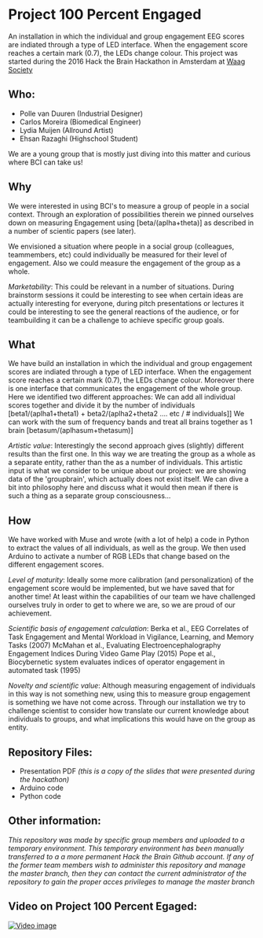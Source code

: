 # Project 100 Percent Engaged
An installation in which the individual and group engagement EEG scores are indiated through a type of LED interface. When the engagement score reaches a certain mark (0.7), the LEDs change colour. This project was started during the 2016 Hack the Brain Hackathon in Amsterdam at [Waag Society](http://www.waag.org)

## Who:
- Polle van Duuren (Industrial Designer)
- Carlos Moreira (Biomedical Engineer)
- Lydia Muijen (Allround Artist)
- Ehsan Razaghi (Highschool Student)

We are a young group that is mostly just diving into this matter and curious where BCI can take us!

## Why
We were interested in using BCI's to measure a group of people in a social context. Through an exploration of possibilities therein we pinned ourselves down on measuring Engagement using [beta/(aplha+theta)] as described in a number of scientic papers (see later).

We envisioned a situation where people in a social group (colleagues, teammembers, etc) could individually be measured for their level of engagement. Also we could measure the engagement of the group as a whole.

*Marketability*:
This could be relevant in a number of situations. During brainstorm sessions it could be interesting to see when certain ideas are actually interesting for everyone, during pitch presentations or lectures it could be interesting to see the general reactions of the audience, or for teambuilding it can be a challenge to achieve specific group goals.

## What
We have build an installation in which the individual and group engagement scores are indiated through a type of LED interface. When the engagement score reaches a certain mark (0.7), the LEDs change colour.
Moreover there is one interface that communicates the engagement of the whole group. Here we identified two different approaches:
We can add all individual scores together and divide it by the number of individuals [beta1/(aplha1+theta1) + beta2/(aplha2+theta2 .... etc / # individuals]]
We can work with the sum of frequency bands and treat all brains together as 1 brain [betasum/(aplhasum+thetasum)]

*Artistic value*:
Interestingly the second approach gives (slightly) different results than the first one. In this way we are treating the group as a whole as a separate entity, rather than the as a number of individuals. This artistic input is what we consider to be unique about our project: we are showing data of the 'groupbrain', which actually does not exist itself. We can dive a bit into philosophy here and discuss what it would then mean if there is such a thing as a separate group consciousness...

## How
We have worked with Muse and wrote (with a lot of help) a code in Python to extract the values of all individuals, as well as the group. We then used Arduino to activate a number of RGB LEDs that change based on the different engagement scores. 

*Level of maturity*:
Ideally some more calibration (and personalization) of the engagement score would be implemented, but we have saved that for another time! At least within the capabilities of our team we have challenged ourselves truly in order to get to where we are, so we are proud of our achievement.

*Scientific basis of engagement calculation*:
Berka et al., EEG Correlates of Task Engagement and Mental Workload in Vigilance, Learning, and Memory Tasks (2007)
McMahan et al., Evaluating Electroencephalography Engagement Indices During Video Game Play (2015)
Pope et al., Biocybernetic system evaluates indices of operator engagement in automated task (1995)

*Novelty and scientific value*:
Although measuring engagement of individuals in this way is not something new, using this to measure group engagement is something we have not come across. Through our installation we try to challenge scientist to consider how translate our current knowledge about individuals to groups, and what implications this would have on the group as entity.

## Repository Files:
- Presentation PDF *(this is a copy of the slides that were presented during the hackathon)*
- Arduino code
- Python code

## Other information:
*This repository was made by specific group members and uploaded to a temporary environment. This temporary environment has been manually transferred to a a more permanent Hack the Brain Github account. If any of the former team members wish to administer this repository and manage the master branch, then they can contact the current administrator of the repository to gain the proper acces privileges to manage the master branch*

## Video on Project 100 Percent Egaged:
[![Video image](http://handledmovie.com/get/player01.gif)](https://vimeo.com/177942705)
